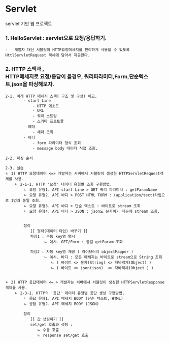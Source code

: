 # Servlet
servlet 기반 웹 프로젝트

<h3> 1. HelloServlet : servlet으로 요청/응답하기.</h3>
   
    -   개발자 대신 서블릿이 HTTP요청메세지를 편리하게 사용할 수 있도록 
    HttlServletRequest 객체에 담아서 제공한다.

<h3> 2. HTTP 스팩과 , <br/>
    HTTP메세지로 요청/응답이 올경우, 쿼리파라미터,Form,단순텍스트,json을 파싱해보자.</h3>


    2-1. 이게 HTTP 메세지 스팩( 구조 및 구성) 이고,
            - start Line
                - HTTP 메소드
                - URL
                - 쿼리 스트링
                - 스키마 프로토콜
            - 헤더
                - 헤더 조회
            - 바디
                - form 파라미터 형식 조회
                - message body 데이터 직접 조회.

    2-2. 파싱 순서
        
    2-3. 실습
    ㄴ 1) HTTP 요청데이터 <=> 개발자는 서버에서 서블릿이 생성한 HTTPServletRequest객체를 사용.
        ㄴ 2-1-1. HTTP '요청' 데이터 유형별 조회 구현방법.
            ㄴ 요청 유형1. API start Line > GET 쿼리 파라미터 : getParamName
            ㄴ 요청 유형2. API 바디 > POST HTML FORM : (application/text)타입으로 1번과 동일 조회.
            ㄴ 요청 유형3. API 바디 > 단순 텍스트 : 바이트로 stream 조회
            ㄴ 요청 유형4. API 바디 > JSON : json도 문자이기 때문에 stream 조회.
            
            
            정리 
               [[ 형태(데이터 타입) 바꾸기 ]] 
               파싱1 : 수동 key명 명시 
                     ㄴ 예시. GET/Form : 동일 getParam 조회
                     
               파싱2 : 자동 key명 제공 ( 라이브러리 objectMapper ) 
                     ㄴ 예시. 바디 : 모든 메세지는 바이트로 stream으로 String 조회                     
                        ㄴ ( 바이트 <> 문자(String) <> 자바객체(Object) ) 
                        ㄴ ( 바이트 <> json(json)  <> 자바객체(Object ) ) 
                     

    ㄴ 2) HTTP 응답데이터 <= > 개발자는 서버에서 서블릿이 생성한 HTTPServletResponse객체를 사용.
        ㄴ 2-3-1. HTTP의 '응답' 데이터 유형별 응답 생성 구현방법. 
            ㄴ 응답 유형1. API 메세지 BODY (단순 텍스트, HTML)
            ㄴ 응답 유형2. API 메세지 BODY (JSON)
            
            정리
               [[ 값 샛팅하기 ]] 
               set/get 호출과 샛팅 : 
                  ㄴ 수동 호출
                  ㄴ response set/get 호출

        
        
